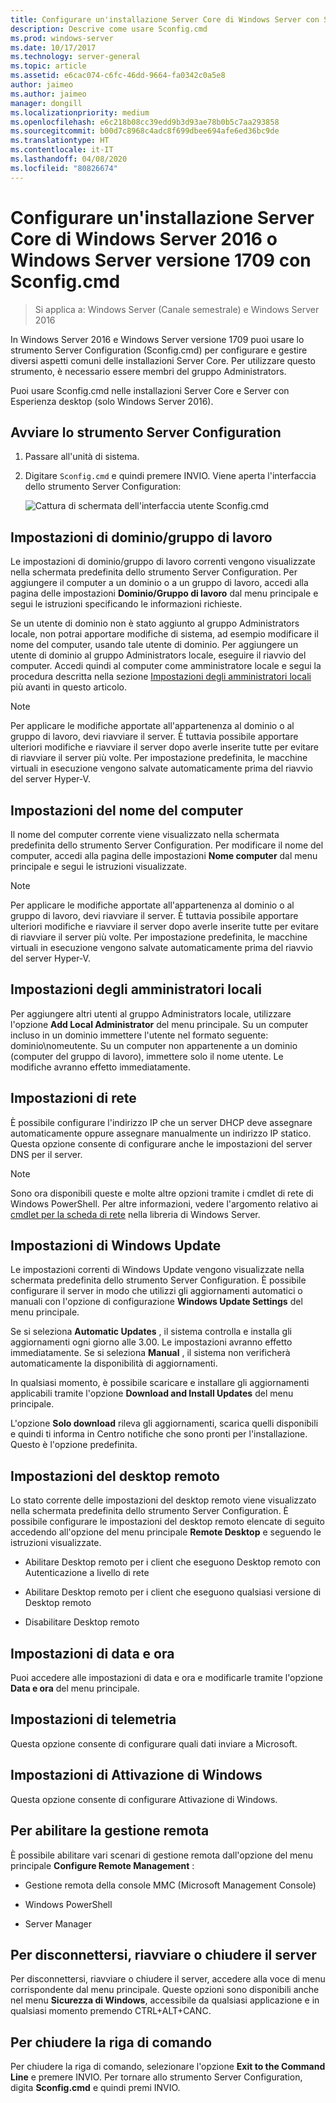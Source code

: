 ```yaml
---
title: Configurare un'installazione Server Core di Windows Server con Sconfig.cmd
description: Descrive come usare Sconfig.cmd
ms.prod: windows-server
ms.date: 10/17/2017
ms.technology: server-general
ms.topic: article
ms.assetid: e6cac074-c6fc-46dd-9664-fa0342c0a5e8
author: jaimeo
ms.author: jaimeo
manager: dongill
ms.localizationpriority: medium
ms.openlocfilehash: e6c218b08cc39edd9b3d93ae78b0b5c7aa293858
ms.sourcegitcommit: b00d7c8968c4adc8f699dbee694afe6ed36bc9de
ms.translationtype: HT
ms.contentlocale: it-IT
ms.lasthandoff: 04/08/2020
ms.locfileid: "80826674"
---
```

# <a name="configure-a-server-core-installation-of-windows-server-2016-or-windows-server-version-1709-with-sconfigcmd"></a>Configurare un'installazione Server Core di Windows Server 2016 o Windows Server versione 1709 con Sconfig.cmd

> Si applica a: Windows Server (Canale semestrale) e Windows Server 2016

In Windows Server 2016 e Windows Server versione 1709 puoi usare lo strumento Server Configuration (Sconfig.cmd) per configurare e gestire diversi aspetti comuni delle installazioni Server Core. Per utilizzare questo strumento, è necessario essere membri del gruppo Administrators.

Puoi usare Sconfig.cmd nelle installazioni Server Core e Server con Esperienza desktop (solo Windows Server 2016).

## <a name="start-the-server-configuration-tool"></a>Avviare lo strumento Server Configuration

1. Passare all'unità di sistema.

2. Digitare `Sconfig.cmd` e quindi premere INVIO. Viene aperta l'interfaccia dello strumento Server Configuration:

    ![Cattura di schermata dell'interfaccia utente Sconfig.cmd](media/mainsconfigpage.png)

## <a name="domainworkgroup-settings"></a>Impostazioni di dominio/gruppo di lavoro

Le impostazioni di dominio/gruppo di lavoro correnti vengono visualizzate nella schermata predefinita dello strumento Server Configuration. Per aggiungere il computer a un dominio o a un gruppo di lavoro, accedi alla pagina delle impostazioni **Dominio/Gruppo di lavoro** dal menu principale e segui le istruzioni specificando le informazioni richieste.

Se un utente di dominio non è stato aggiunto al gruppo Administrators locale, non potrai apportare modifiche di sistema, ad esempio modificare il nome del computer, usando tale utente di dominio. Per aggiungere un utente di dominio al gruppo Administrators locale, eseguire il riavvio del computer. Accedi quindi al computer come amministratore locale e segui la procedura descritta nella sezione [Impostazioni degli amministratori locali](#local-administrator-settings) più avanti in questo articolo.

> [!NOTE]
> Per applicare le modifiche apportate all'appartenenza al dominio o al gruppo di lavoro, devi riavviare il server. È tuttavia possibile apportare ulteriori modifiche e riavviare il server dopo averle inserite tutte per evitare di riavviare il server più volte. Per impostazione predefinita, le macchine virtuali in esecuzione vengono salvate automaticamente prima del riavvio del server Hyper-V.

## <a name="computer-name-settings"></a>Impostazioni del nome del computer

Il nome del computer corrente viene visualizzato nella schermata predefinita dello strumento Server Configuration. Per modificare il nome del computer, accedi alla pagina delle impostazioni **Nome computer** dal menu principale e segui le istruzioni visualizzate.

> [!NOTE]
> Per applicare le modifiche apportate all'appartenenza al dominio o al gruppo di lavoro, devi riavviare il server. È tuttavia possibile apportare ulteriori modifiche e riavviare il server dopo averle inserite tutte per evitare di riavviare il server più volte. Per impostazione predefinita, le macchine virtuali in esecuzione vengono salvate automaticamente prima del riavvio del server Hyper-V.

## <a name="local-administrator-settings"></a>Impostazioni degli amministratori locali

Per aggiungere altri utenti al gruppo Administrators locale, utilizzare l'opzione **Add Local Administrator** del menu principale. Su un computer incluso in un dominio immettere l'utente nel formato seguente: dominio\nomeutente. Su un computer non appartenente a un dominio (computer del gruppo di lavoro), immettere solo il nome utente. Le modifiche avranno effetto immediatamente.

## <a name="network-settings"></a>Impostazioni di rete

È possibile configurare l'indirizzo IP che un server DHCP deve assegnare automaticamente oppure assegnare manualmente un indirizzo IP statico. Questa opzione consente di configurare anche le impostazioni del server DNS per il server.

> [!NOTE]
> Sono ora disponibili queste e molte altre opzioni tramite i cmdlet di rete di Windows PowerShell. Per altre informazioni, vedere l'argomento relativo ai [cmdlet per la scheda di rete](https://docs.microsoft.com/powershell/module/netadapter/?view=win10-ps) nella libreria di Windows Server.

## <a name="windows-update-settings"></a>Impostazioni di Windows Update

Le impostazioni correnti di Windows Update vengono visualizzate nella schermata predefinita dello strumento Server Configuration. È possibile configurare il server in modo che utilizzi gli aggiornamenti automatici o manuali con l'opzione di configurazione **Windows Update Settings** del menu principale.

Se si seleziona **Automatic Updates** , il sistema controlla e installa gli aggiornamenti ogni giorno alle 3.00. Le impostazioni avranno effetto immediatamente. Se si seleziona **Manual** , il sistema non verificherà automaticamente la disponibilità di aggiornamenti.

In qualsiasi momento, è possibile scaricare e installare gli aggiornamenti applicabili tramite l'opzione **Download and Install Updates** del menu principale.

L'opzione **Solo download** rileva gli aggiornamenti, scarica quelli disponibili e quindi ti informa in Centro notifiche che sono pronti per l'installazione. Questo è l'opzione predefinita.

## <a name="remote-desktop-settings"></a>Impostazioni del desktop remoto

Lo stato corrente delle impostazioni del desktop remoto viene visualizzato nella schermata predefinita dello strumento Server Configuration. È possibile configurare le impostazioni del desktop remoto elencate di seguito accedendo all'opzione del menu principale **Remote Desktop** e seguendo le istruzioni visualizzate.

- Abilitare Desktop remoto per i client che eseguono Desktop remoto con Autenticazione a livello di rete

- Abilitare Desktop remoto per i client che eseguono qualsiasi versione di Desktop remoto

- Disabilitare Desktop remoto

## <a name="date-and-time-settings"></a>Impostazioni di data e ora

Puoi accedere alle impostazioni di data e ora e modificarle tramite l'opzione **Data e ora** del menu principale.

## <a name="telemetry-settings"></a>Impostazioni di telemetria

Questa opzione consente di configurare quali dati inviare a Microsoft.

## <a name="windows-activation-settings"></a>Impostazioni di Attivazione di Windows

Questa opzione consente di configurare Attivazione di Windows.

## <a name="to-enable-remote-management"></a>Per abilitare la gestione remota

È possibile abilitare vari scenari di gestione remota dall'opzione del menu principale **Configure Remote Management** :

- Gestione remota della console MMC (Microsoft Management Console)

- Windows PowerShell

- Server Manager  

## <a name="to-log-off-restart-or-shut-down-the-server"></a>Per disconnettersi, riavviare o chiudere il server

Per disconnettersi, riavviare o chiudere il server, accedere alla voce di menu corrispondente dal menu principale. Queste opzioni sono disponibili anche nel menu **Sicurezza di Windows**, accessibile da qualsiasi applicazione e in qualsiasi momento premendo CTRL+ALT+CANC.  

## <a name="to-exit-to-the-command-line"></a>Per chiudere la riga di comando
  
Per chiudere la riga di comando, selezionare l'opzione **Exit to the Command Line** e premere INVIO. Per tornare allo strumento Server Configuration, digita **Sconfig.cmd** e quindi premi INVIO.
